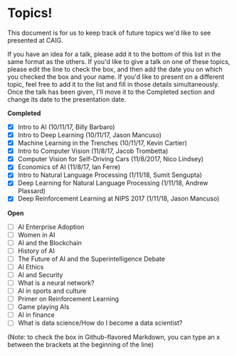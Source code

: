 Topics!
========
This document is for us to keep track of future topics we'd like to see presented at CAIG.

If you have an idea for a talk, please add it to the bottom of this list in the same format as the others.  If you'd like to give a talk on one of these topics, please edit the line to check the box, and then add the date you on which you checked the box and your name.  If you'd like to present on a different topic, feel free to add it to the list and fill in those details simultaneously.  Once the talk has been given, I'll move it to the Completed section and change its date to the presentation date.

**Completed**
- [x] Intro to AI (10/11/17, Billy Barbaro)
- [x] Intro to Deep Learning (10/11/17, Jason Mancuso)
- [x] Machine Learning in the Trenches (10/11/17, Kevin Cartier)
- [x] Intro to Computer Vision (11/8/17, Jacob Trombetta)
- [x] Computer Vision for Self-Driving Cars (11/8/2017, Nico Lindsey)
- [x] Economics of AI (11/8/17, Ian Ferre)
- [x] Intro to Natural Language Processing (1/11/18, Sumit Sengupta)
- [x] Deep Learning  for Natural Language Processing (1/11/18, Andrew Plassard)
- [x] Deep Reinforcement Learning at NIPS 2017 (1/11/18, Jason Mancuso)

**Open**
- [ ] AI Enterprise Adoption
- [ ] Women in AI
- [ ] AI and the Blockchain
- [ ] History of AI
- [ ] The Future of AI and the Superintelligence Debate
- [ ] AI Ethics
- [ ] AI and Security
- [ ] What is a neural network?
- [ ] AI in sports and culture
- [ ] Primer on Reinforcement Learning
- [ ] Game playing AIs
- [ ] AI in finance
- [ ] What is data science/How do I become a data scientist?

(Note: to check the box in Github-flavored Markdown, you can type an x between the brackets at the beginning of the line)

